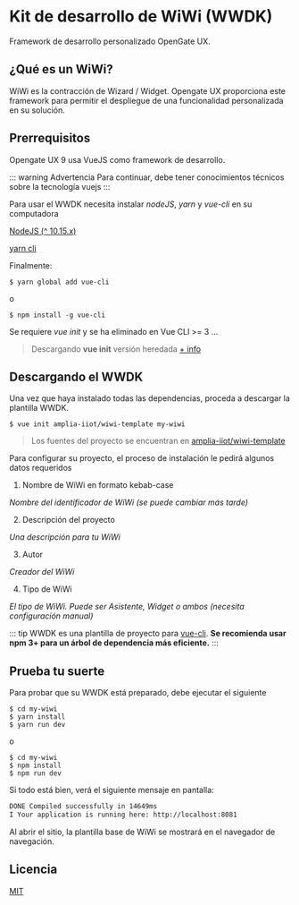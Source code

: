 # Kit de desarrollo de WiWi (WWDK)

Framework de desarrollo personalizado OpenGate UX.

## ¿Qué es un WiWi?

WiWi es la contracción de Wizard / Widget. Opengate UX proporciona este framework para permitir el despliegue de una funcionalidad personalizada en su solución.

## Prerrequisitos

Opengate UX 9 usa VueJS como framework de desarrollo.

::: warning Advertencia
Para continuar, debe tener conocimientos técnicos sobre la tecnología vuejs
:::

Para usar el WWDK necesita instalar _nodeJS_, _yarn_ y _vue-cli_ en su computadora

[NodeJS (^ 10.15.x)](https://nodejs.org/en/download/)

[yarn cli](https://yarnpkg.com/)

Finalmente:

```shell
$ yarn global add vue-cli
```
o

```shell
$ npm install -g vue-cli
```

Se requiere _vue init_ y se ha eliminado en Vue CLI >= 3 ...

> Descargando **vue init** versión heredada [+ info](https://cli.vuejs.org/guide/creating-a-project.html#pulling-2-x-templates-legacy)

## Descargando el WWDK

Una vez que haya instalado todas las dependencias, proceda a descargar la plantilla WWDK.

```shell
$ vue init amplia-iiot/wiwi-template my-wiwi
```

> Los fuentes del proyecto se encuentran en [amplia-iiot/wiwi-template](https://github.com/amplia-iiot/wiwi-template)

Para configurar su proyecto, el proceso de instalación le pedirá algunos datos requeridos

1. Nombre de WiWi en formato kebab-case

_Nombre del identificador de WiWi (se puede cambiar más tarde)_

2. Descripción del proyecto

_Una descripción para tu WiWi_

3. Autor

_Creador del WiWi_

4. Tipo de WiWi

_El tipo de WiWi. Puede ser Asistente, Widget o ambos (necesita configuración manual)_

::: tip
WWDK es una plantilla de proyecto para [vue-cli](https://github.com/vuejs/vue-cli).
**Se recomienda usar npm 3+ para un árbol de dependencia más eficiente.**
:::

## Prueba tu suerte

Para probar que su WWDK está preparado, debe ejecutar el siguiente

```shell
$ cd my-wiwi
$ yarn install
$ yarn run dev
```
o
```shell
$ cd my-wiwi
$ npm install
$ npm run dev
```

Si todo está bien, verá el siguiente mensaje en pantalla:

```bash
DONE Compiled successfully in 14649ms
I Your application is running here: http://localhost:8081
```

Al abrir el sitio, la plantilla base de WiWi se mostrará en el navegador de navegación.

## Licencia

[MIT](https://github.com/amplia-iiot/wiwi-template/blob/master/LICENSE)